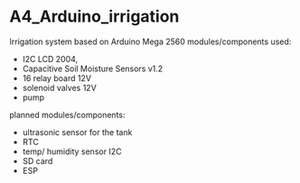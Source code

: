 # A4_Arduino_irrigation
Irrigation system based on Arduino Mega 2560
modules/components used:
- I2C LCD 2004, 
- Capacitive Soil Moisture Sensors v1.2
- 16 relay board 12V
- solenoid valves 12V
- pump

planned modules/components:
- ultrasonic sensor for the tank
- RTC
- temp/ humidity sensor I2C
- SD card
- ESP


